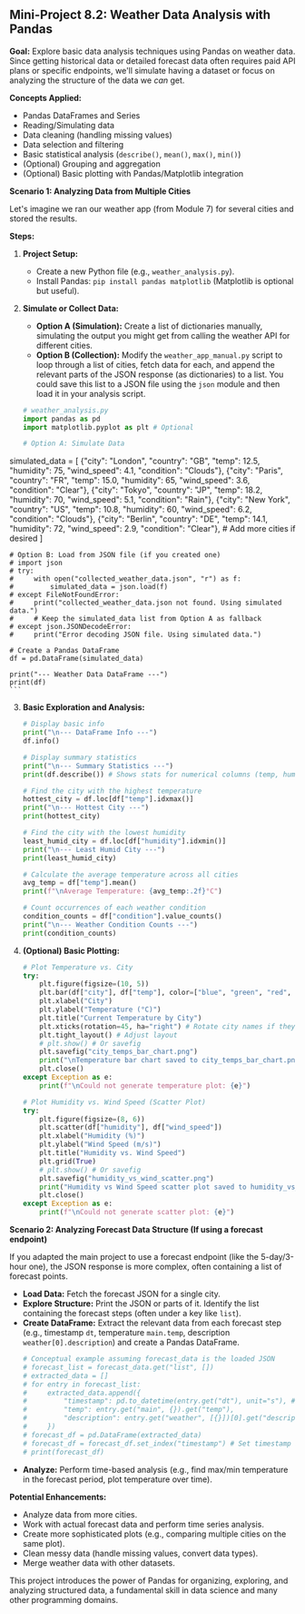 ## Mini-Project 8.2: Weather Data Analysis with Pandas

**Goal:** Explore basic data analysis techniques using Pandas on weather data. Since getting historical data or detailed forecast data often requires paid API plans or specific endpoints, we'll simulate having a dataset or focus on analyzing the structure of the data we *can* get.

**Concepts Applied:**
*   Pandas DataFrames and Series
*   Reading/Simulating data
*   Data cleaning (handling missing values)
*   Data selection and filtering
*   Basic statistical analysis (`describe()`, `mean()`, `max()`, `min()`)
*   (Optional) Grouping and aggregation
*   (Optional) Basic plotting with Pandas/Matplotlib integration

**Scenario 1: Analyzing Data from Multiple Cities**

Let's imagine we ran our weather app (from Module 7) for several cities and stored the results.

**Steps:**

1.  **Project Setup:**
    *   Create a new Python file (e.g., `weather_analysis.py`).
    *   Install Pandas: `pip install pandas matplotlib` (Matplotlib is optional but useful).

2.  **Simulate or Collect Data:**
    *   **Option A (Simulation):** Create a list of dictionaries manually, simulating the output you might get from calling the weather API for different cities.
    *   **Option B (Collection):** Modify the `weather_app_manual.py` script to loop through a list of cities, fetch data for each, and append the relevant parts of the JSON response (as dictionaries) to a list. You could save this list to a JSON file using the `json` module and then load it in your analysis script.

    ```python
    # weather_analysis.py
    import pandas as pd
    import matplotlib.pyplot as plt # Optional

    # Option A: Simulate Data
simulated_data = [
    {"city": "London", "country": "GB", "temp": 12.5, "humidity": 75, "wind_speed": 4.1, "condition": "Clouds"},
    {"city": "Paris", "country": "FR", "temp": 15.0, "humidity": 65, "wind_speed": 3.6, "condition": "Clear"},
    {"city": "Tokyo", "country": "JP", "temp": 18.2, "humidity": 70, "wind_speed": 5.1, "condition": "Rain"},
    {"city": "New York", "country": "US", "temp": 10.8, "humidity": 60, "wind_speed": 6.2, "condition": "Clouds"},
    {"city": "Berlin", "country": "DE", "temp": 14.1, "humidity": 72, "wind_speed": 2.9, "condition": "Clear"},
    # Add more cities if desired
]

    # Option B: Load from JSON file (if you created one)
    # import json
    # try:
    #     with open("collected_weather_data.json", "r") as f:
    #         simulated_data = json.load(f)
    # except FileNotFoundError:
    #     print("collected_weather_data.json not found. Using simulated data.")
    #     # Keep the simulated_data list from Option A as fallback
    # except json.JSONDecodeError:
    #     print("Error decoding JSON file. Using simulated data.")

    # Create a Pandas DataFrame
    df = pd.DataFrame(simulated_data)

    print("--- Weather Data DataFrame ---")
    print(df)
    ```

3.  **Basic Exploration and Analysis:**
    ```python
    # Display basic info
    print("\n--- DataFrame Info ---")
    df.info()

    # Display summary statistics
    print("\n--- Summary Statistics ---")
    print(df.describe()) # Shows stats for numerical columns (temp, humidity, wind_speed)

    # Find the city with the highest temperature
    hottest_city = df.loc[df["temp"].idxmax()]
    print("\n--- Hottest City ---")
    print(hottest_city)

    # Find the city with the lowest humidity
    least_humid_city = df.loc[df["humidity"].idxmin()]
    print("\n--- Least Humid City ---")
    print(least_humid_city)

    # Calculate the average temperature across all cities
    avg_temp = df["temp"].mean()
    print(f"\nAverage Temperature: {avg_temp:.2f}°C")

    # Count occurrences of each weather condition
    condition_counts = df["condition"].value_counts()
    print("\n--- Weather Condition Counts ---")
    print(condition_counts)
    ```

4.  **(Optional) Basic Plotting:**
    ```python
    # Plot Temperature vs. City
    try:
        plt.figure(figsize=(10, 5))
        plt.bar(df["city"], df["temp"], color=["blue", "green", "red", "purple", "orange"])
        plt.xlabel("City")
        plt.ylabel("Temperature (°C)")
        plt.title("Current Temperature by City")
        plt.xticks(rotation=45, ha="right") # Rotate city names if they overlap
        plt.tight_layout() # Adjust layout
        # plt.show() # Or savefig
        plt.savefig("city_temps_bar_chart.png")
        print("\nTemperature bar chart saved to city_temps_bar_chart.png")
        plt.close()
    except Exception as e:
        print(f"\nCould not generate temperature plot: {e}")

    # Plot Humidity vs. Wind Speed (Scatter Plot)
    try:
        plt.figure(figsize=(8, 6))
        plt.scatter(df["humidity"], df["wind_speed"])
        plt.xlabel("Humidity (%)")
        plt.ylabel("Wind Speed (m/s)")
        plt.title("Humidity vs. Wind Speed")
        plt.grid(True)
        # plt.show() # Or savefig
        plt.savefig("humidity_vs_wind_scatter.png")
        print("Humidity vs Wind Speed scatter plot saved to humidity_vs_wind_scatter.png")
        plt.close()
    except Exception as e:
        print(f"\nCould not generate scatter plot: {e}")
    ```

**Scenario 2: Analyzing Forecast Data Structure (If using a forecast endpoint)**

If you adapted the main project to use a forecast endpoint (like the 5-day/3-hour one), the JSON response is more complex, often containing a list of forecast points.

*   **Load Data:** Fetch the forecast JSON for a single city.
*   **Explore Structure:** Print the JSON or parts of it. Identify the list containing the forecast steps (often under a key like `list`).
*   **Create DataFrame:** Extract the relevant data from each forecast step (e.g., timestamp `dt`, temperature `main.temp`, description `weather[0].description`) and create a Pandas DataFrame.
    ```python
    # Conceptual example assuming forecast_data is the loaded JSON
    # forecast_list = forecast_data.get("list", [])
    # extracted_data = []
    # for entry in forecast_list:
    #     extracted_data.append({
    #         "timestamp": pd.to_datetime(entry.get("dt"), unit="s"), # Convert Unix timestamp
    #         "temp": entry.get("main", {}).get("temp"),
    #         "description": entry.get("weather", [{}])[0].get("description")
    #     })
    # forecast_df = pd.DataFrame(extracted_data)
    # forecast_df = forecast_df.set_index("timestamp") # Set timestamp as index
    # print(forecast_df)
    ```
*   **Analyze:** Perform time-based analysis (e.g., find max/min temperature in the forecast period, plot temperature over time).

**Potential Enhancements:**

*   Analyze data from more cities.
*   Work with actual forecast data and perform time series analysis.
*   Create more sophisticated plots (e.g., comparing multiple cities on the same plot).
*   Clean messy data (handle missing values, convert data types).
*   Merge weather data with other datasets.

This project introduces the power of Pandas for organizing, exploring, and analyzing structured data, a fundamental skill in data science and many other programming domains.
